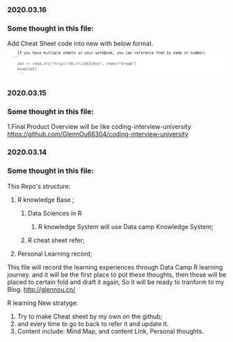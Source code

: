 
### 2020.03.16
### Some thought in this file:
Add Cheat Sheet code into new with below format.
![picture alt](https://github.com/GlennOu66304/Data-Sciences-in-R/blob/R-Learninh/image/Code%20Snipt%20in%20Markdown.png "Title is optional")
  
### 2020.03.15
### Some thought in this file:

1.Final Product Overview will be like coding-interview-university
<br> https://github.com/GlennOu66304/coding-interview-university


### 2020.03.14
### Some thought in this file:
This Repo's structure:

1. R knowledge Base ;

    1. Data Sciences in R
    
       1. R knowledge System will use Data camp Knowledge System;
    
    1. R cheat sheet refer; 
    
3. Personal Learning record;
          
 This file will record the learning experiences through Data Camp R learning journey. and it will be the first place to 
put these thoughts, then those will be placed to certain fold and draft it again, So it will be ready to tranform to my Blog.
http://glennou.cn/

R learning New stratyge:
1. Try to make Cheat sheet by my own on the github;
2. and every time to go to back to refer it and update it.
3. Content include: Mind Map, and content Link, Personal thoughts.
